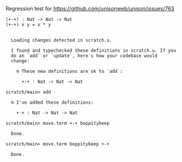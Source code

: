 Regression test for https://github.com/unisonweb/unison/issues/763

``` unison
(+-+) : Nat -> Nat -> Nat
(+-+) x y = x * y
```

```ucm

  Loading changes detected in scratch.u.

  I found and typechecked these definitions in scratch.u. If you
  do an `add` or `update`, here's how your codebase would
  change:
  
    ⍟ These new definitions are ok to `add`:
    
      +-+ : Nat -> Nat -> Nat

```
```ucm
scratch/main> add

  ⍟ I've added these definitions:
  
    +-+ : Nat -> Nat -> Nat

scratch/main> move.term +-+ boppitybeep

  Done.

scratch/main> move.term boppitybeep +-+

  Done.

```
